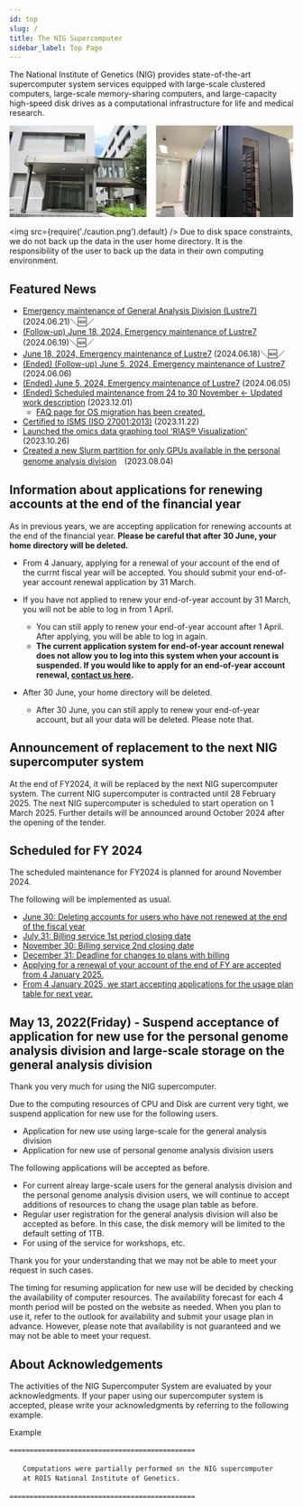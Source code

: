 ```yaml
---
id: top
slug: /
title: The NIG Supercomputer
sidebar_label: Top Page
---
```


The National Institute of Genetics (NIG) provides state-of-the-art supercomputer system services equipped with large-scale clustered computers, large-scale memory-sharing computers, and large-capacity high-speed disk drives as a computational infrastructure for life and medical research.


![top_image2](top_image2.png)



<img src={require('./caution.png').default} />
Due to disk space constraints, we do not back up the data in the user home directory. It is the responsibility of the user to back up the data in their own computing environment.
<div className="clearfix"></div>


## Featured News

- [Emergency maintenance of General Analysis Division (Lustre7)](/blog/2024-06-21-ga_maintenance) (2024.06.21)＼&#x1f195;／
- [(Follow-up) June 18, 2024, Emergency maintenance of Lustre7](/blog/2024-06-19-Lustre7_maintenance_followup) (2024.06.19)＼&#x1f195;／
- [June 18, 2024, Emergency maintenance of Lustre7](/blog/2024-06-18-Lustre7_maintenance) (2024.06.18)＼&#x1f195;／
- [(Ended) (Follow-up) June 5, 2024, Emergency maintenance of Lustre7](/blog/2024-06-06-Lustre7_maintenance_followup) (2024.06.06)
- [(Ended) June 5, 2024, Emergency maintenance of Lustre7](/blog/2024-06-05-Lustre7_maintenance) (2024.06.05)
- [(Ended) Scheduled maintenance from 24 to 30 November ← Updated work description](/blog/2023-11-24-scheduled-maintenance) (2023.12.01)
    - [FAQ page for OS migration has been created.](/faq/faq_os_migration)
- [Certified to ISMS (ISO 27001:2013)](/guides/ISMS_Certificate) (2023.11.22)
- [Launched the omics data graphing tool 'RIAS®️ Visualization'](/advanced_guides/advanced_guide_2023#the-omics-data-graphing-tool-rias%EF%B8%8F-visualization-is-now-available) (2023.10.26)
- [Created a new Slurm partition for only GPUs available in the personal genome analysis division](/blog/2023-08-04-news_GPU_slurm)　(2023.08.04)


## Information about applications for renewing accounts at the end of the financial year

As in previous years, we are accepting application for renewing accounts at the end of the financial year. **Please be careful that after 30 June, your home directory will be deleted.**

- From 4 January, applying for a renewal of your account of the end of the currnt fiscal year will be accepted. You should submit your end-of-year account renewal application by 31 March.

- If you have not applied to renew your end-of-year account by 31 March, you will not be able to log in from 1 April.
    - You can still apply to renew your end-of-year account after 1 April. After applying, you will be able to log in again.
    - **The current application system for end-of-year account renewal does not allow you to log into this system when your account is suspended. If you would like to apply for an end-of-year account renewal, [contact us here](/application/reference).**
- After 30 June, your home directory will be deleted.
    - After 30 June, you can still apply to renew your end-of-year account, but all your data will be deleted. Please note that.


## Announcement of replacement to the next NIG supercomputer system

At the end of FY2024, it will be replaced by the next NIG supercomputer system. The current NIG supercomputer is contracted until 28 February 2025. The next NIG supercomputer is scheduled to start operation on 1 March 2025. Further details will be announced around October 2024 after the opening of the tender.


## Scheduled for FY 2024

The scheduled maintenance for FY2024 is planned for around November 2024.


The following will be implemented as usual.
- [June 30: Deleting accounts for users who have not renewed at the end of the fiscal year](/application/renewal)
- [July 31: Billing service 1st period closing date](/application/invoice/#issuing-invoices)
- [November 30: Billing service 2nd closing date](/application/invoice/#issuing-invoices)
- [December 31: Deadline for changes to plans with billing](/application/invoice/#issuing-invoices)
- [Applying for a renewal of your account of the end of FY are accepted from 4 January 2025.](/application/renewal)
- [From 4 January 2025, we start accepting applications for the usage plan table for next year.](/application/resource_extension)


## May 13, 2022(Friday) - Suspend acceptance of application for new use for the personal genome analysis division and  large-scale storage on the general analysis division 

Thank you very much for using the NIG supercomputer.

Due to the computing resources of CPU and Disk are current very tight, we suspend application for new use for the following users.

- Application for new use using large-scale for the general analysis division
- Application for new use of personal genome analysis division users

The following applications will be accepted as before.

- For current alreay large-scale users for the general analysis division and the personal genome analysis division users, we will continue to accept additions of resources to chang the usage plan table as before.
- Regular user registration for the general analysis division will also be accepted as before. In this case, the disk memory will be limited to the default setting of 1TB.
- For using of the service for workshops, etc.

Thank you for your understanding that we may not be able to meet your request in such cases.

The timing for resuming application for new use will be decided by checking the availability of computer resources.
The availability forecast for each 4 month period will be posted on the website as needed. When you plan to use it, refer to the outlook for availability and submit your usage plan in advance.
However, please note that availability is not guaranteed and we may not be able to meet your request.


## About Acknowledgements


The activities of the NIG Supercomputer System are evaluated by your acknowledgments. If your paper using our supercomputer system is accepted, please write your acknowledgments by referring to the following example.

Example

```
==============================================

　　Computations were partially performed on the NIG supercomputer
　　at ROIS National Institute of Genetics.

==============================================
```
